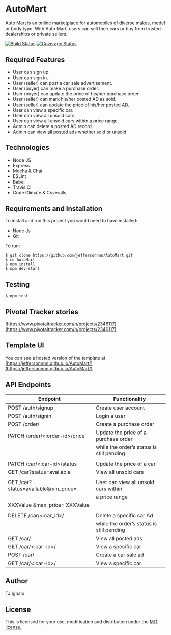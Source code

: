 # AutoMart

Auto Mart is an online marketplace for automobiles of diverse makes, model or body type. With
Auto Mart, users can sell their cars or buy from trusted dealerships or private sellers.

[![Build Status](https://travis-ci.com/jeffersonnnn/AutoMart.svg?branch=feature)](https://travis-ci.com/jeffersonnnn/AutoMart) [![Coverage Status](https://coveralls.io/repos/github/jeffersonnnn/AutoMart/badge.svg?branch=feature)](https://coveralls.io/github/jeffersonnnn/AutoMart?branch=feature)

## Required Features

- User can sign up.
- User can sign in.
- User (seller) can post a car sale advertisement.
- User (buyer) can make a purchase order.
- User (buyer) can update the price of his/her purchase order.
- User (seller) can mark his/her posted AD as sold.
- User (seller) can update the price of his/her posted AD.
- User can view a specific car.
- User can view all unsold cars.
- User can view all unsold cars within a price range.
- Admin can delete a posted AD record.
- Admin can view all posted ads whether sold or unsold

## Technologies

- Node JS
- Express
- Mocha & Chai
- ESLint
- Babel
- Travis CI
- Code Climate & Coveralls

## Requirements and Installation

To install and run this project you would need to have installed:

- Node Js
- Git

To run:

```
$ git clone https://github.com/jeffersonnnn/AutoMart.git
$ cd AutoMart
$ npm install
$ npm dev-start
```

## Testing

```
$ npm test
```

## Pivotal Tracker stories

[https://www.pivotaltracker.com/n/projects/2346117](https://www.pivotaltracker.com/n/projects/2346117)

## Template UI

You can see a hosted version of the template at [https://jeffersonnnn.github.io/AutoMart/](https://jeffersonnnn.github.io/AutoMart/)

## API Endpoints

| Endpoint                              | Functionality                             |
| ------------------------------------- | ----------------------------------------- |
| POST /auth/signup                     | Create user account                       |
| POST /auth/signin                     | Login a user                              |
| POST /order/                          | Create a purchase order                   |
| PATCH /order/<:order-id>/price        | Update the price of a purchase order      |
|                                       | while the order’s status is still pending |
|                                       |                                           |
| PATCH /car/<:car-id>/status           | Update the price of a car                 |
| GET /car?status=available             | View all unsold cars                      |
|                                       |                                           |
| GET /car?status=available&min_price=​ | User can view all unsold cars within      |
|                                       | a price range                             |
| XXXValue​ &max_price=​ XXXValue       |                                           |
|                                       |                                           |
| DELETE /car/<:car_id>/                | Delete a specific car Ad                  |
|                                       | while the order’s status is still pending |
| GET /car/                             | View all posted ads                       |
| GET /car/<:car-id>/                   | View a specific car                       |
| POST /car/                            | Create a car sale ad                      |
| GET /car/<:car-id>/                   | View a specific car.                      |

## Author

TJ Ighalo

## License

This is licensed for your use, modification and distribution under the [MIT license.](https://opensource.org/licenses/MIT)
